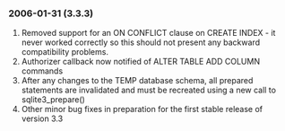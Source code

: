 ### 2006\-01\-31 (3\.3\.3\)

1. Removed support for an ON CONFLICT clause on CREATE INDEX \- it never
worked correctly so this should not present any backward compatibility
problems.
2. Authorizer callback now notified of ALTER TABLE ADD COLUMN commands
3. After any changes to the TEMP database schema, all prepared statements
are invalidated and must be recreated using a new call to
sqlite3\_prepare()
4. Other minor bug fixes in preparation for the first stable release
of version 3\.3



